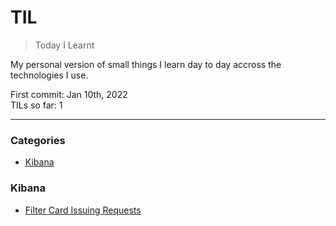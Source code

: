 # TIL
> Today I Learnt

My personal version of small things I learn day to day accross the technologies I use.

First commit: Jan 10th, 2022  
TILs so far: 1

---

### Categories

- [Kibana](#kibana)

### Kibana

- [Filter Card Issuing Requests](kibana/filter-card-issuing-requests.md)
